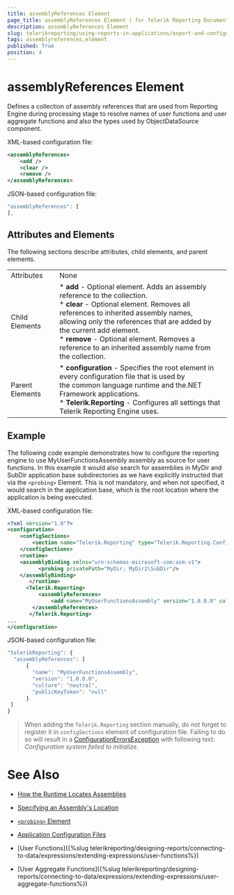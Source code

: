 ```yaml
---
title: assemblyReferences Element
page_title: assemblyReferences Element | for Telerik Reporting Documentation
description: assemblyReferences Element
slug: telerikreporting/using-reports-in-applications/export-and-configure/configure-the-report-engine/assemblyreferences-element
tags: assemblyreferences,element
published: True
position: 4
---
```


# assemblyReferences Element



Defines a collection of assembly references that are used from Reporting Engine during processing stage to         resolve names of user functions and user aggregate functions and also the types used by ObjectDataSource component.       

XML-based configuration file:

    
````xml
<assemblyReferences>
    <add />
    <clear />
    <remove />
</assemblyReferences>
````

JSON-based configuration file:

    
````js
"assemblyReferences": [
],
````

## Attributes and Elements

The following sections describe attributes, child elements, and parent elements.

|   |   |
| ------ | ------ |
Attributes|None|
|Child Elements|* __add__ - Optional element. Adds an assembly reference to the collection.<br/>* __clear__ - Optional element. Removes all references to inherited assembly names,<br/>                  allowing only the references that are added by the current add element.<br/>* __remove__ - Optional element. Removes a reference to an inherited assembly name from<br/>                  the collection.|
|Parent Elements|* __configuration__ - Specifies the root element in every configuration file that is used by<br/>                  the common language runtime and the.NET Framework applications.<br/>* __Telerik.Reporting__ - Configures all settings that Telerik Reporting Engine uses.|

## Example

The following code example demonstrates how to configure the reporting engine to use MyUserFunctionsAssembly           assembly as source for user functions. In this example it would also search for assemblies in MyDir and           SubDir application base subdirectories as we have explicitly instructed that via the ```<probing>``` Element.           This is not mandatory, and when not specified, it would search in the application base, which is the root           location where the application is being executed.         

XML-based configuration file:

    
````xml
<?xml version="1.0"?>
<configuration>
    <configSections>
        <section name="Telerik.Reporting" type="Telerik.Reporting.Configuration.ReportingConfigurationSection, Telerik.Reporting" allowLocation="true" allowDefinition="Everywhere" />
    </configSections>
    <runtime>
    <assemblyBinding xmlns="urn:schemas-microsoft-com:asm.v1">
          <probing privatePath="MyDir; MyDir2\SubDir"/>
    </assemblyBinding>
       </runtime>
      <Telerik.Reporting>
          <assemblyReferences>
              <add name="MyUserFunctionsAssembly" version="1.0.0.0" culture="neutral" publicKeyToken ="null" />
        </assemblyReferences>
       </Telerik.Reporting>
...
</configuration>
````

JSON-based configuration file:

    
````js
"telerikReporting": {
  "assemblyReferences": [
      {
        "name": "MyUserFunctionsAssembly",
        "version": "1.0.0.0",
        "culture": "neutral",
        "publicKeyToken": "null"
      }
 ]
}
````

> When adding the `Telerik.Reporting` section manually, do not forget to register it in `configSections`             element of configuration file. Failing to do so will result in a              [ConfigurationErrorsException](https://msdn.microsoft.com/en-us/library/system.configuration.configurationerrorsexception(v=vs.110).aspx)              with following text: *Configuration system failed to initialize*.           


# See Also

 

* [How the Runtime Locates Assemblies](https://docs.microsoft.com/en-us/dotnet/framework/deployment/how-the-runtime-locates-assemblies)

 

* [Specifying an Assembly's Location](https://docs.microsoft.com/en-us/dotnet/framework/configure-apps/specify-assembly-location)

 

* [```<probing>``` Element](https://docs.microsoft.com/en-us/dotnet/framework/configure-apps/file-schema/runtime/probing-element)

 

* [Application Configuration Files](http://msdn.microsoft.com/en-us/library/windows/desktop/aa374182(v=vs.85).aspx)

 

* [User Functions]({%slug telerikreporting/designing-reports/connecting-to-data/expressions/extending-expressions/user-functions%})

 

* [User Aggregate Functions]({%slug telerikreporting/designing-reports/connecting-to-data/expressions/extending-expressions/user-aggregate-functions%})

